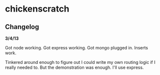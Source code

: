 chickenscratch
==============

Changelog
---------

**3/4/13**

Got node working. Got express working. Got mongo plugged in. Inserts work.

Tinkered around enough to figure out I could write my own routing logic if I really needed to. But the demonstration was enough. I'll use express.
